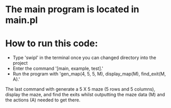 # The main program is located in main.pl

# How to run this code:
- Type 'swipl' in the terminal once you can changed directory into the project
- Enter the command '[main, example, test].'
- Run the program with 'gen_map(4, 5, 5, M), display_map(M), find_exit(M, A).'

The last command with generate a 5 X 5 maze (5 rows and 5 columns), display the maze, and find the exits whilst outputting the maze data (M) and the actions (A) needed to get there.